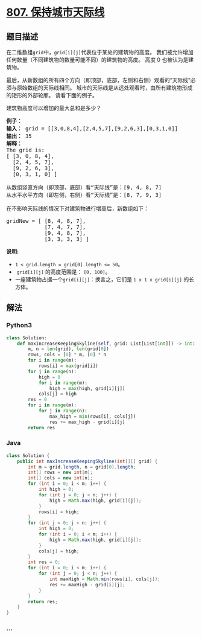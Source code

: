 # [807. 保持城市天际线](https://leetcode-cn.com/problems/max-increase-to-keep-city-skyline)



## 题目描述

<!-- 这里写题目描述 -->

<p>在二维数组<code>grid</code>中，<code>grid[i][j]</code>代表位于某处的建筑物的高度。 我们被允许增加任何数量（不同建筑物的数量可能不同）的建筑物的高度。 高度 0 也被认为是建筑物。</p>

<p>最后，从新数组的所有四个方向（即顶部，底部，左侧和右侧）观看的&ldquo;天际线&rdquo;必须与原始数组的天际线相同。 城市的天际线是从远处观看时，由所有建筑物形成的矩形的外部轮廓。 请看下面的例子。</p>

<p>建筑物高度可以增加的最大总和是多少？</p>

<pre>
<strong>例子：</strong>
<strong>输入：</strong> grid = [[3,0,8,4],[2,4,5,7],[9,2,6,3],[0,3,1,0]]
<strong>输出：</strong> 35
<strong>解释：</strong> 
The grid is:
[ [3, 0, 8, 4], 
  [2, 4, 5, 7],
  [9, 2, 6, 3],
  [0, 3, 1, 0] ]

从数组竖直方向（即顶部，底部）看&ldquo;天际线&rdquo;是：[9, 4, 8, 7]
从水平水平方向（即左侧，右侧）看&ldquo;天际线&rdquo;是：[8, 7, 9, 3]

在不影响天际线的情况下对建筑物进行增高后，新数组如下：

gridNew = [ [8, 4, 8, 7],
            [7, 4, 7, 7],
            [9, 4, 8, 7],
            [3, 3, 3, 3] ]
</pre>

<p><strong>说明: </strong></p>

<ul>
	<li><code>1 &lt; grid.length = grid[0].length &lt;= 50</code>。</li>
	<li>&nbsp;<code>grid[i][j]</code> 的高度范围是： <code>[0, 100]</code>。</li>
	<li>一座建筑物占据一个<code>grid[i][j]</code>：换言之，它们是 <code>1 x 1 x grid[i][j]</code> 的长方体。</li>
</ul>


## 解法

<!-- 这里可写通用的实现逻辑 -->

<!-- tabs:start -->

### **Python3**

<!-- 这里可写当前语言的特殊实现逻辑 -->

```python
class Solution:
    def maxIncreaseKeepingSkyline(self, grid: List[List[int]]) -> int:
        m, n = len(grid), len(grid[0])
        rows, cols = [0] * m, [0] * n
        for i in range(m):
            rows[i] = max(grid[i])
        for j in range(n):
            high = 0
            for i in range(m):
                high = max(high, grid[i][j])
            cols[j] = high
        res = 0
        for i in range(m):
            for j in range(n):
                max_high = min(rows[i], cols[j])
                res += max_high - grid[i][j]
        return res
```

### **Java**

<!-- 这里可写当前语言的特殊实现逻辑 -->

```java
class Solution {
    public int maxIncreaseKeepingSkyline(int[][] grid) {
        int m = grid.length, n = grid[0].length;
        int[] rows = new int[m];
        int[] cols = new int[n];
        for (int i = 0; i < m; i++) {
            int high = 0;
            for (int j = 0; j < n; j++) {
                high = Math.max(high, grid[i][j]);
            }
            rows[i] = high;
        }
        for (int j = 0; j < n; j++) {
            int high = 0;
            for (int i = 0; i < m; i++) {
                high = Math.max(high, grid[i][j]);
            }
            cols[j] = high;
        }
        int res = 0;
        for (int i = 0; i < m; i++) {
            for (int j = 0; j < n; j++) {
                int maxHigh = Math.min(rows[i], cols[j]);
                res += maxHigh - grid[i][j];
            }
        }
        return res;
    }
}
```

### **...**

```

```

<!-- tabs:end -->
